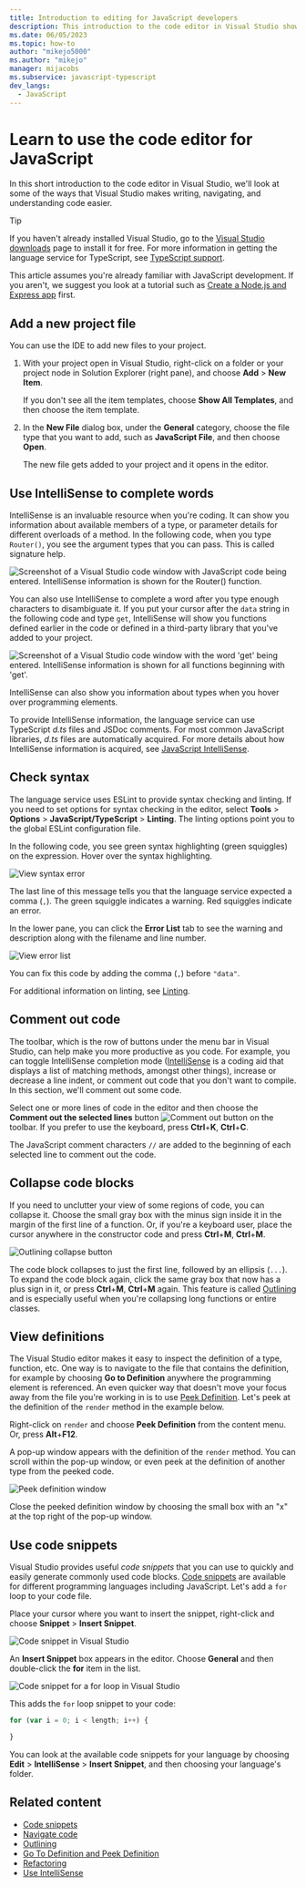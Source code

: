 ```yaml
---
title: Introduction to editing for JavaScript developers
description: This introduction to the code editor in Visual Studio shows some of the ways that Visual Studio makes writing, navigating, and understanding JavaScript code easier.
ms.date: 06/05/2023
ms.topic: how-to
author: "mikejo5000"
ms.author: "mikejo"
manager: mijacobs
ms.subservice: javascript-typescript
dev_langs:
  - JavaScript
---
```

# Learn to use the code editor for JavaScript

In this short introduction to the code editor in Visual Studio, we'll look at some of the ways that Visual Studio makes writing, navigating, and understanding code easier.

> [!TIP]
> If you haven't already installed Visual Studio, go to the [Visual Studio downloads](https://visualstudio.microsoft.com/downloads/?cid=learn-onpage-download-cta) page to install it for free. For more information in getting the language service for TypeScript, see [TypeScript support](../javascript/javascript-in-visual-studio.md#typescript-support).

This article assumes you're already familiar with JavaScript development. If you aren't, we suggest you look at a tutorial such as [Create a Node.js and Express app](../javascript/tutorial-nodejs.md) first.

## Add a new project file

You can use the IDE to add new files to your project.

1. With your project open in Visual Studio, right-click on a folder or your project node in Solution Explorer (right pane), and choose **Add** > **New Item**.

   If you don't see all the item templates, choose **Show All Templates**, and then choose the item template.

1. In the **New File** dialog box, under the **General** category, choose the file type that you want to add, such as **JavaScript File**, and then choose **Open**.

    The new file gets added to your project and it opens in the editor.

## Use IntelliSense to complete words

IntelliSense is an invaluable resource when you're coding. It can show you information about available members of a type, or parameter details for different overloads of a method. In the following code, when you type `Router()`, you see the argument types that you can pass. This is called signature help.

![Screenshot of a Visual Studio code window with JavaScript code being entered. IntelliSense information is shown for the Router() function.](../javascript/media/write-code-signature-checking.png)

You can also use IntelliSense to complete a word after you type enough characters to disambiguate it. If you put your cursor after the `data` string in the following code and type `get`, IntelliSense will show you functions defined earlier in the code or defined in a third-party library that you've added to your project.

![Screenshot of a Visual Studio code window with the word 'get' being entered. IntelliSense information is shown for all functions beginning with 'get'.](../javascript/media/write-code-intellisense.png)

IntelliSense can also show you information about types when you hover over programming elements.

To provide IntelliSense information, the language service can use TypeScript *d.ts* files and JSDoc comments. For most common JavaScript libraries, *d.ts* files are automatically acquired. For more details about how IntelliSense information is acquired, see [JavaScript IntelliSense](../ide/javascript-intellisense.md?toc=/visualstudio/javascript/toc.json).

## Check syntax

The language service uses ESLint to provide syntax checking and linting. If you need to set options for syntax checking in the editor, select **Tools** > **Options** > **JavaScript/TypeScript** > **Linting**. The linting options point you to the global ESLint configuration file.

In the following code, you see green syntax highlighting (green squiggles) on the expression. Hover over the syntax highlighting.

![View syntax error](../javascript/media/write-code-syntax-checking.png)

The last line of this message tells you that the language service expected a comma (`,`). The green squiggle indicates a warning. Red squiggles indicate an error.

In the lower pane, you can click the **Error List** tab to see the warning and description along with the filename and line number.

![View error list](../javascript/media/write-code-error-list.png)

You can fix this code by adding the comma (`,`) before `"data"`.

For additional information on linting, see [Linting](https://github.com/microsoft/JSTSdocs/blob/master/articles/editor/linting.md).

## Comment out code

The toolbar, which is the row of buttons under the menu bar in Visual Studio, can help make you more productive as you code. For example, you can toggle IntelliSense completion mode ([IntelliSense](../ide/using-intellisense.md) is a coding aid that displays a list of matching methods, amongst other things), increase or decrease a line indent, or comment out code that you don't want to compile. In this section, we'll comment out some code.

Select one or more lines of code in the editor and then choose the **Comment out the selected lines** button ![Comment out button](../javascript/media/write-code-comment-out.png) on the toolbar. If you prefer to use the keyboard, press **Ctrl**+**K**, **Ctrl**+**C**.

The JavaScript comment characters `//` are added to the beginning of each selected line to comment out the code.

## Collapse code blocks

If you need to unclutter your view of some regions of code, you can collapse it. Choose the small gray box with the minus sign inside it in the margin of the first line of a function. Or, if you're a keyboard user, place the cursor anywhere in the constructor code and press **Ctrl**+**M**, **Ctrl**+**M**.

![Outlining collapse button](../javascript/media/write-code-collapse-code.png)

The code block collapses to just the first line, followed by an ellipsis (`...`). To expand the code block again, click the same gray box that now has a plus sign in it, or press **Ctrl**+**M**, **Ctrl**+**M** again. This feature is called [Outlining](../ide/outlining.md) and is especially useful when you're collapsing long functions or entire classes.

## View definitions

The Visual Studio editor makes it easy to inspect the definition of a type, function, etc. One way is to navigate to the file that contains the definition, for example by choosing **Go to Definition** anywhere the programming element is referenced. An even quicker way that doesn't move your focus away from the file you're working in is to use [Peek Definition](../ide/go-to-and-peek-definition.md#peek-definition). Let's peek at the definition of the `render` method in the example below.

Right-click on `render` and choose **Peek Definition** from the content menu. Or, press **Alt**+**F12**.

   A pop-up window appears with the definition of the `render` method. You can scroll within the pop-up window, or even peek at the definition of another type from the peeked code.

   ![Peek definition window](../javascript/media/write-code-peek-definition.png)

Close the peeked definition window by choosing the small box with an "x" at the top right of the pop-up window.

## Use code snippets

Visual Studio provides useful *code snippets* that you can use to quickly and easily generate commonly used code blocks. [Code snippets](../ide/code-snippets.md) are available for different programming languages including JavaScript. Let's add a `for` loop to your code file.

Place your cursor where you want to insert the snippet, right-click and choose **Snippet** > **Insert Snippet**.

![Code snippet in Visual Studio](../javascript/media/write-code-insert-snippet.png)

An **Insert Snippet** box appears in the editor. Choose **General** and then double-click the **for** item in the list.

![Code snippet for a for loop in Visual Studio](../javascript/media/write-code-insert-snippet-for-loop.png)

This adds the `for` loop snippet to your code:

```javascript
for (var i = 0; i < length; i++) {

}
```

You can look at the available code snippets for your language by choosing **Edit** > **IntelliSense** > **Insert Snippet**, and then choosing your language's folder.

## Related content

- [Code snippets](../ide/code-snippets.md)
- [Navigate code](../ide/navigating-code.md)
- [Outlining](../ide/outlining.md)
- [Go To Definition and Peek Definition](../ide/go-to-and-peek-definition.md)
- [Refactoring](../ide/refactoring-in-visual-studio.md)
- [Use IntelliSense](../ide/using-intellisense.md)
